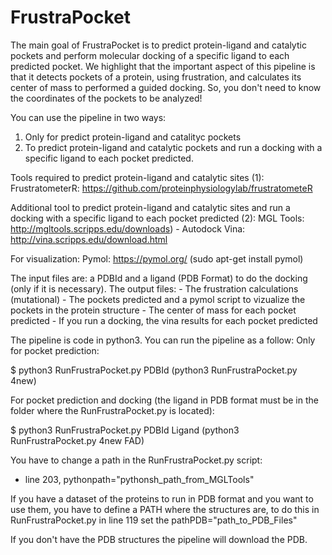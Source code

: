 # FrustraPocket

The main goal of FrustraPocket is to predict protein-ligand and catalytic pockets and perform molecular docking of a specific ligand to each predicted pocket.
We highlight that the important aspect of this pipeline is that it detects pockets of a protein, using frustration, and calculates its center of mass to performed a guided docking. So, you don't need to know the coordinates of the pockets to be analyzed!

You can use the pipeline in two ways:
1) Only for predict protein-ligand and catalityc pockets
2) To predict protein-ligand and catalytic pockets and run a docking with a specific ligand to each pocket predicted.

Tools required to predict protein-ligand and catalytic sites (1):
FrustratometerR: https://github.com/proteinphysiologylab/frustratometeR 

Additional tool to predict protein-ligand and catalytic sites and run a docking with a specific ligand to each pocket predicted (2):
MGL Tools: http://mgltools.scripps.edu/downloads) - 
Autodock Vina: http://vina.scripps.edu/download.html

For visualization:
Pymol: https://pymol.org/ (sudo apt-get install pymol)
	
	
The input files are: a PDBId and a ligand (PDB Format) to do the docking (only if it is necessary).
The output files:
	- The frustration calculations (mutational)
	- The pockets predicted and a pymol script to vizualize the pockets in the protein structure
	- The center of mass for each pocket predicted
	- If you run a docking, the vina results for each pocket predicted


The pipeline is code in python3. 
You can run the pipeline as a follow:
Only for pocket prediction:

$ python3 RunFrustraPocket.py PDBId (python3 RunFrustraPocket.py 4new)

For pocket prediction and docking (the ligand in PDB format must be in the folder where the RunFrustraPocket.py is located):

$ python3 RunFrustraPocket.py PDBId Ligand (python3 RunFrustraPocket.py 4new FAD) 

You have to change a path in the RunFrustraPocket.py script:
- line 203, pythonpath="pythonsh_path_from_MGLTools"


If you have a dataset of the proteins to run in PDB format and you want to use them, you have to define a PATH where the structures are, to do this in RunFrustraPocket.py in line 119 set the pathPDB="path_to_PDB_Files"

If you don't have the PDB structures the pipeline will download the PDB.
